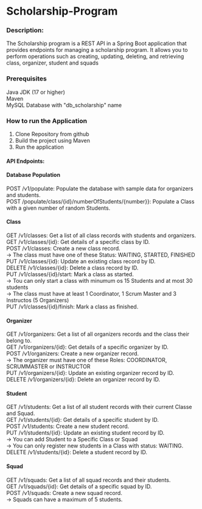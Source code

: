 # Scholarship-Program

### Description:
The Scholarship program is a REST API in a Spring Boot application that provides endpoints for managing a scholarship program. 
It allows you to perform operations such as creating, updating, deleting, and retrieving class, organizer, student and squads

### Prerequisites
Java JDK (17 or higher) <br />
Maven <br />
MySQL Database with "db_scholarship" name <br />

### How to run the Application
1. Clone Repository from github
2. Build the project using Maven
3. Run the application



#### API Endpoints:

#### Database Population<br />
POST /v1/populate: Populate the database with sample data for organizers and students.<br />
POST /populate/class/{id}/numberOfStudents/{number}}: Populate a Class with a given number of random Students. <br />

#### Class<br/>
GET /v1/classes: Get a list of all class records with students and organizers. <br/>
GET /v1/classes/{id}: Get details of a specific class by ID. <br />
POST /v1/classes: Create a new class record.<br />
    -> The class must have one of these Status: WAITING, STARTED, FINISHED    
PUT /v1/classes/{id}: Update an existing class record by ID.<br />
DELETE /v1/classes/{id}: Delete a class record by ID.<br />
PUT /v1/classes/{id}/start: Mark a class as started.<br/>
    -> Tou can only start a class with minumum os 15 Students and at most 30 students <br />
    -> The class must have at least 1 Coordinator, 1 Scrum Master and 3 Instructos (5 Organizers)  <br />
PUT /v1/classes/{id}/finish: Mark a class as finished.<br />

#### Organizer<br />
GET /v1/organizers: Get a list of all organizers records and the class their belong to.<br />
GET /v1/organizers/{id}: Get details of a specific organizer by ID.<br />
POST /v1/organizers: Create a new organizer record.<br />
    -> The organizer must have one of these Roles: COORDINATOR, SCRUMMASTER or INSTRUCTOR <br/>
PUT /v1/organizers/{id}: Update an existing organizer record by ID.<br />
DELETE /v1/organizers/{id}: Delete an organizer record by ID.<br />

#### Student<br />
GET /v1/students: Get a list of all student records with their current Classe and Squad.<br />
GET /v1/students/{id}: Get details of a specific student by ID.<br />
POST /v1/students: Create a new student record.<br />
PUT /v1/students/{id}: Update an existing student record by ID.<br/>
    -> You can add Student to a Specific Class or Squad<br/>
    -> You can only register new students in a Class with status: WAITING. <br />
DELETE /v1/students/{id}: Delete a student record by ID.<br />

#### Squad<br />

GET /v1/squads: Get a list of all squad records and their students.<br />
GET /v1/squads/{id}: Get details of a specific squad by ID.<br />
POST /v1/squads: Create a new squad record.<br />
    -> Squads can have a maximum of 5 students.












